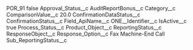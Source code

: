 <?xml version="1.0" encoding="UTF-8"?>
<CustomMetadata xmlns="http://soap.sforce.com/2006/04/metadata" xmlns:xsi="http://www.w3.org/2001/XMLSchema-instance" xmlns:xsd="http://www.w3.org/2001/XMLSchema">
    <label>POR_91</label>
    <protected>false</protected>
    <values>
        <field>Approval_Status__c</field>
        <value xsi:nil="true"/>
    </values>
    <values>
        <field>AuditReportBonus__c</field>
        <value xsi:nil="true"/>
    </values>
    <values>
        <field>Category__c</field>
        <value xsi:nil="true"/>
    </values>
    <values>
        <field>ComparisonValue__c</field>
        <value xsi:type="xsd:double">20.0</value>
    </values>
    <values>
        <field>ConfirmationDataStatus__c</field>
        <value xsi:nil="true"/>
    </values>
    <values>
        <field>ConfirmationStatus__c</field>
        <value xsi:nil="true"/>
    </values>
    <values>
        <field>Field_ApiName__c</field>
        <value xsi:type="xsd:string">ONE__Identifier__c</value>
    </values>
    <values>
        <field>IsActive__c</field>
        <value xsi:type="xsd:boolean">true</value>
    </values>
    <values>
        <field>Process_Status__c</field>
        <value xsi:nil="true"/>
    </values>
    <values>
        <field>Product_Object__c</field>
        <value xsi:nil="true"/>
    </values>
    <values>
        <field>ReportingStatus__c</field>
        <value xsi:nil="true"/>
    </values>
    <values>
        <field>ResponseObject__c</field>
        <value xsi:nil="true"/>
    </values>
    <values>
        <field>Response_Option__c</field>
        <value xsi:type="xsd:string">Fax Machine-End Call</value>
    </values>
    <values>
        <field>Sub_ReportingStatus__c</field>
        <value xsi:nil="true"/>
    </values>
</CustomMetadata>
